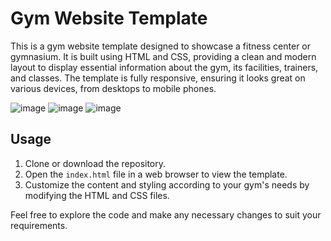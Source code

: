 # Gym Website Template

This is a gym website template designed to showcase a fitness center or gymnasium. It is built using HTML and CSS, providing a clean and modern layout to display essential information about the gym, its facilities, trainers, and classes. The template is fully responsive, ensuring it looks great on various devices, from desktops to mobile phones.

![image](https://github.com/debasish26/Gym-Website/assets/73976256/cb9eac73-9884-43ec-ae91-fb48b1f9aea5)
![image](https://github.com/debasish26/Gym-Website/assets/73976256/a3c9a565-8ed2-4440-83b8-97c2d2a914ed)
![image](https://github.com/debasish26/Gym-Website/assets/73976256/bf3089fe-5bf3-4fcc-9619-ba0c30f7b388)

## Usage

1. Clone or download the repository.
2. Open the `index.html` file in a web browser to view the template.
3. Customize the content and styling according to your gym's needs by modifying the HTML and CSS files.

Feel free to explore the code and make any necessary changes to suit your requirements.




